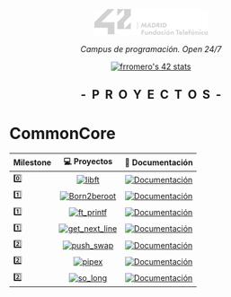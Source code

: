 <p align="center" width="100%">
    <a href="42_Madrid/42"><img width="40%" src="42_Madrid/img/logo5.png"></a> </p>
<p align="center" width="100%"><i>Campus de programación. Open 24/7 </i></p>
<p align="center" width="100%">
    <a href="42_Madrid/42"><img src="https://badge.mediaplus.ma/greenbinary/frromero?1337Badge=off&UM6P=off" alt="frromero's 42 stats" /></a></p>

<h2 align="center" width="100%"><b>-&nbsp;&nbsp;P&nbsp;&nbsp;R&nbsp;&nbsp;O&nbsp;&nbsp;Y&nbsp;&nbsp;E&nbsp;&nbsp;C&nbsp;&nbsp;T&nbsp;&nbsp;O&nbsp;&nbsp;S&nbsp;&nbsp;-</b></h2>


# CommonCore
	
| Milestone | 💻 Proyectos | 📝 Documentación |
|------|:------------:|:------------------:|
| 0️⃣  |[![libft](https://img.shields.io/badge/%20%20libft%20%20-1eb437)](42_Madrid/0/) | [![Documentación](https://img.shields.io/badge/Documentación-0077B5)](42_Madrid/0/) |
| 1️⃣  |[![Born2beroot](https://img.shields.io/badge/%20%20Born2beroot%20%20-1c70c3)](42_Madrid/milestone_1/born2beroot) | [![Documentación](https://img.shields.io/badge/Documentación-0077B5)](42_Madrid/milestone_1/born2beroot) |
| 1️⃣  |[![ft_printf](https://img.shields.io/badge/%20%20ft_printf%20%20-1c70c3)](42_Madrid/milestone_1/printf/) | [![Documentación](https://img.shields.io/badge/Documentación-0077B5)](42_Madrid/milestone_1/printf/) |
| 1️⃣  |[![get_next_line](https://img.shields.io/badge/%20%20get_next_line%20%20-1c70c3)](42_Madrid/milestone_1/get_next_line/) | [![Documentación](https://img.shields.io/badge/Documentación-0077B5)](42_Madrid/milestone_1/get_next_line/) |
| 2️⃣  |[![push_swap](https://img.shields.io/badge/%20%20push_swapf%20%20-1c70c3)](42_Madrid/milestone_2/push_swap/) | [![Documentación](https://img.shields.io/badge/Documentación-0077B5)](42_Madrid/milestone_2/push_swap/) |
| 2️⃣  |[![pipex](https://img.shields.io/badge/%20%20pipexf%20%20-1c70c3)](42_Madrid/milestone_2/pipex/) | [![Documentación](https://img.shields.io/badge/Documentación-0077B5)](42_Madrid/milestone_2/pipex/) |
| 2️⃣  |[![so_long](https://img.shields.io/badge/%20%20so_longf%20%20-1c70c3)](42_Madrid/milestone_2/so_long/) | [![Documentación](https://img.shields.io/badge/Documentación-0077B5)](42_Madrid/milestone_2/so_long/) |

</h2>
